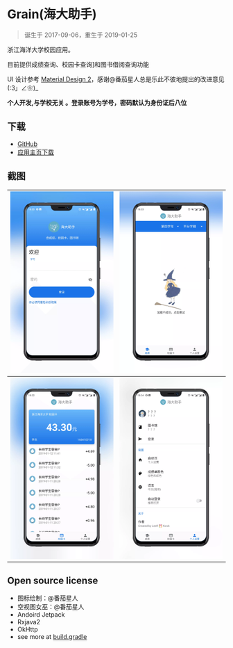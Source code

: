 # Grain(海大助手)

> 诞生于 2017-09-06，重生于 2019-01-25

浙江海洋大学校园应用。

目前提供成绩查询、校园卡查询]和图书借阅查询功能

UI 设计参考 [Material Design 2](https://material.io/design/)，感谢@番茄星人总是乐此不彼地提出的改进意见(:3」∠❀)_

**个人开发,与学校无关 。登录账号为学号，密码默认为身份证后八位**

## 下载

- [GitHub](https://github.com/LeeReindeer/Grain/releases)
- [应用主页下载](https://www.pgyer.com/grain2)

## 截图

| ![login](./art/login.webp) | ![witch](./art/transcript-witch.webp) |
| -------------------- | ------------------------------- |
| ![ecard](./art/ecard.webp) | ![profile](./art/profile.webp)     |

## Open source license

- 图标绘制：@番茄星人
- 空视图女巫：@番茄星人
- Andoird Jetpack
- Rxjava2
- OkHttp
- see more at [build.gradle](https://github.com/LeeReindeer/Grain/blob/0d57fcdfac9dd74bce0eaaf06f5fcca73d4dbcb2/app/build.gradle#L30)